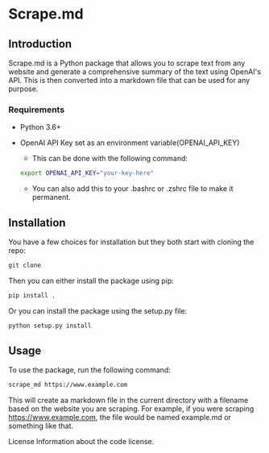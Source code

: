
# Scrape.md

## Introduction

  Scrape.md is a Python package that allows you to scrape text from any website and generate a comprehensive summary of the text using OpenAI's API. This is then converted into a markdown file that can be used for any purpose.


### Requirements

- Python 3.6+
- OpenAI API Key set as an environment variable(OPENAI_API_KEY)
    - This can be done with the following command:
    
    ```bash
    export OPENAI_API_KEY="your-key-here"
    ```

    - You can also add this to your .bashrc or .zshrc file to make it permanent.

## Installation

You have a few choices for installation but they both start with cloning the repo: 

```bash
git clone 
```
Then you can either install the package using pip:

```bash
pip install .
```
Or you can install the package using the setup.py file:

```bash
python setup.py install
```

## Usage

To use the package, run the following command:

```bash
scrape_md https://www.example.com
```

This will create aa markdown file in the current directory with a filename based on the website you are scraping. For example, if you were scraping https://www.example.com, the file would be named example.md or something like that.


License
Information about the code license.
